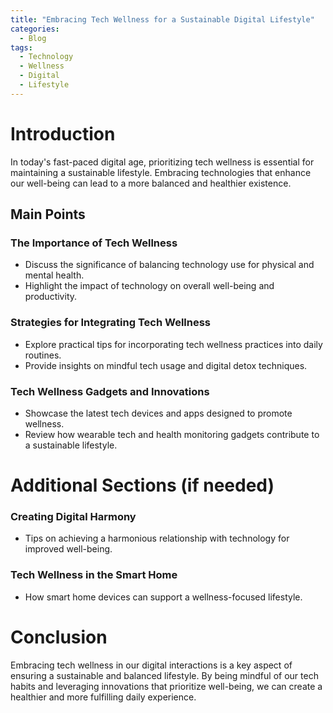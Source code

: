 ```yaml
---
title: "Embracing Tech Wellness for a Sustainable Digital Lifestyle"
categories:
  - Blog
tags:
  - Technology
  - Wellness
  - Digital 
  - Lifestyle
---
```


# Introduction
In today's fast-paced digital age, prioritizing tech wellness is essential for maintaining a sustainable lifestyle. Embracing technologies that enhance our well-being can lead to a more balanced and healthier existence.

## Main Points
### The Importance of Tech Wellness
- Discuss the significance of balancing technology use for physical and mental health.
- Highlight the impact of technology on overall well-being and productivity.

### Strategies for Integrating Tech Wellness
- Explore practical tips for incorporating tech wellness practices into daily routines.
- Provide insights on mindful tech usage and digital detox techniques.

### Tech Wellness Gadgets and Innovations
- Showcase the latest tech devices and apps designed to promote wellness.
- Review how wearable tech and health monitoring gadgets contribute to a sustainable lifestyle.

# Additional Sections (if needed)
### Creating Digital Harmony
- Tips on achieving a harmonious relationship with technology for improved well-being.

### Tech Wellness in the Smart Home
- How smart home devices can support a wellness-focused lifestyle.

# Conclusion
Embracing tech wellness in our digital interactions is a key aspect of ensuring a sustainable and balanced lifestyle. By being mindful of our tech habits and leveraging innovations that prioritize well-being, we can create a healthier and more fulfilling daily experience.
